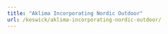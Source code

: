 ```yaml
---
title: "Aklima Incorporating Nordic Outdoor"
url: /keswick/aklima-incorporating-nordic-outdoor/
---
```


